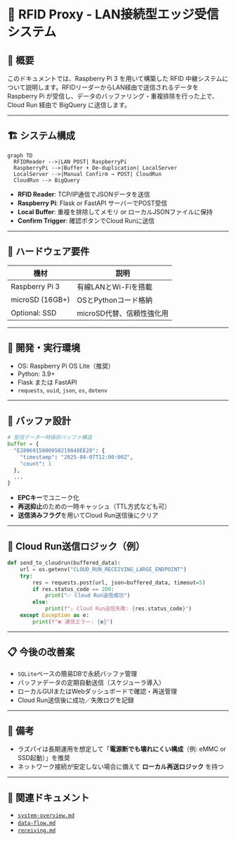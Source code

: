 # 📡 RFID Proxy - LAN接続型エッジ受信システム

## 🧭 概要

このドキュメントでは、Raspberry Pi 3 を用いて構築した RFID 中継システムについて説明します。RFIDリーダーからLAN経由で送信されるデータを Raspberry Pi が受信し、データのバッファリング・重複排除を行った上で、Cloud Run 経由で BigQuery に送信します。

---

## 🏗️ システム構成

```mermaid
graph TD
  RFIDReader -->|LAN POST| RaspberryPi
  RaspberryPi -->|Buffer + De-duplication| LocalServer
  LocalServer -->|Manual Confirm → POST| CloudRun
  CloudRun --> BigQuery
```

- **RFID Reader**: TCP/IP通信でJSONデータを送信
- **Raspberry Pi**: Flask or FastAPI サーバーでPOST受信
- **Local Buffer**: 重複を排除してメモリ or ローカルJSONファイルに保持
- **Confirm Trigger**: 確認ボタンでCloud Runに送信

---

## 🔧 ハードウェア要件

| 機材            | 説明                           |
|----------------|--------------------------------|
| Raspberry Pi 3 | 有線LANとWi-Fiを搭載           |
| microSD (16GB+) | OSとPythonコード格納           |
| Optional: SSD  | microSD代替、信頼性強化用       |

---

## 🧪 開発・実行環境

- OS: Raspberry Pi OS Lite（推奨）
- Python: 3.9+
- Flask または FastAPI
- `requests`, `uuid`, `json`, `os`, `dotenv`

---

## 💾 バッファ設計

```python
# 受信データ一時保存バッファ構造
buffer = {
  "E2806915000050219848EE28": {
    "timestamp": "2025-04-07T12:00:00Z",
    "count": 1
  },
  ...
}
```

- **EPCキー**でユニーク化
- **再送抑止**のための一時キャッシュ（TTL方式なども可）
- **送信済みフラグ**を用いてCloud Run送信後にクリア

---

## 🚀 Cloud Run送信ロジック（例）

```python
def send_to_cloudrun(buffered_data):
    url = os.getenv("CLOUD_RUN_RECEIVING_LARGE_ENDPOINT")
    try:
        res = requests.post(url, json=buffered_data, timeout=5)
        if res.status_code == 200:
            print("✅ Cloud Run送信成功")
        else:
            print(f"⚠️ Cloud Run送信失敗: {res.status_code}")
    except Exception as e:
        print(f"❌ 通信エラー: {e}")
```

---

## 📋 今後の改善案

- `SQLite`ベースの簡易DBで永続バッファ管理
- バッファデータの定期自動送信（スケジューラ導入）
- ローカルGUIまたはWebダッシュボードで確認・再送管理
- Cloud Run送信後に成功／失敗ログを記録

---

## 📝 備考

- ラズパイは長期運用を想定して「**電源断でも壊れにくい構成**（例: eMMC or SSD起動）」を推奨
- ネットワーク接続が安定しない場合に備えて **ローカル再送ロジック** を持つ

---

## 📎 関連ドキュメント

- [`system-overview.md`](../architecture/system-overview.md)
- [`data-flow.md`](../architecture/data-flow.md)
- [`receiving.md`](../backend/receiving.md)
